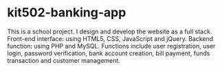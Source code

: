# kit502-banking-app
This is a school project. I design and develop the website as a full stack. 
Front-end interface: using HTML5, CSS, JavaScript and jQuery. 
Backend function: using PHP and MySQL.
Functions include user registration, user login, password verification, bank account creation, bill payment, funds transaction and customer management. 
